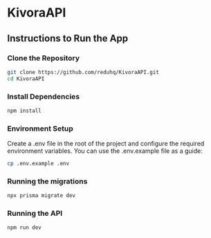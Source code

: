 # KivoraAPI
## Instructions to Run the App
### Clone the Repository
```bash
git clone https://github.com/reduhq/KivoraAPI.git
cd KivoraAPI
```
### Install Dependencies
```bash
npm install
```
### Environment Setup
Create a .env file in the root of the project and configure the required environment variables. You can use the .env.example file as a guide:
```bash
cp .env.example .env
```
### Running the migrations
```bash
npx prisma migrate dev
```
### Running the API
```bash
npm run dev
```